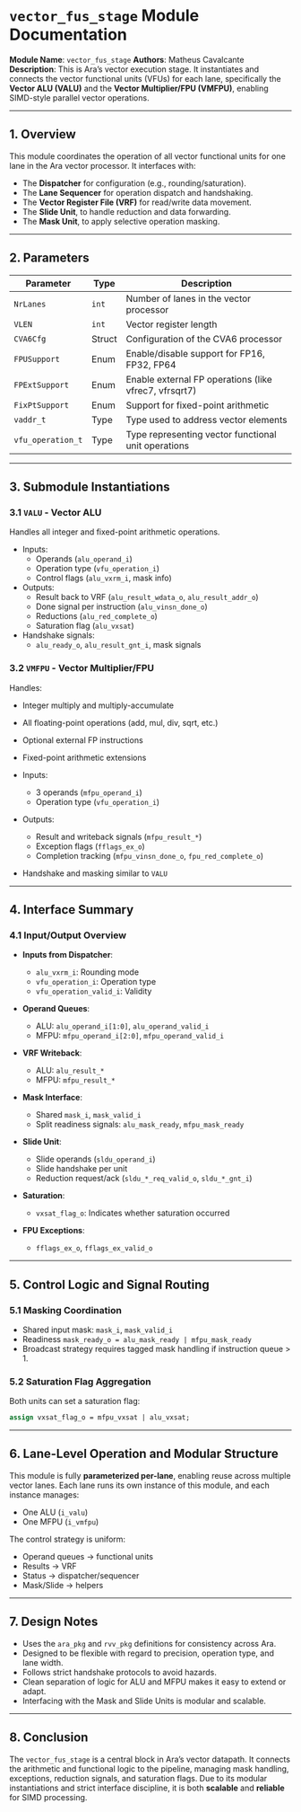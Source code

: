 # `vector_fus_stage` Module Documentation

**Module Name**: `vector_fus_stage`
**Authors**: Matheus Cavalcante
**Description**: This is Ara’s vector execution stage. It instantiates and connects the vector functional units (VFUs) for each lane, specifically the **Vector ALU (VALU)** and the **Vector Multiplier/FPU (VMFPU)**, enabling SIMD-style parallel vector operations.

---

## 1. Overview

This module coordinates the operation of all vector functional units for one lane in the Ara vector processor. It interfaces with:
- The **Dispatcher** for configuration (e.g., rounding/saturation).
- The **Lane Sequencer** for operation dispatch and handshaking.
- The **Vector Register File (VRF)** for read/write data movement.
- The **Slide Unit**, to handle reduction and data forwarding.
- The **Mask Unit**, to apply selective operation masking.

---

## 2. Parameters

| Parameter        | Type        | Description |
|------------------|-------------|-------------|
| `NrLanes`        | `int`       | Number of lanes in the vector processor |
| `VLEN`           | `int`       | Vector register length |
| `CVA6Cfg`        | Struct      | Configuration of the CVA6 processor |
| `FPUSupport`     | Enum        | Enable/disable support for FP16, FP32, FP64 |
| `FPExtSupport`   | Enum        | Enable external FP operations (like vfrec7, vfrsqrt7) |
| `FixPtSupport`   | Enum        | Support for fixed-point arithmetic |
| `vaddr_t`        | Type        | Type used to address vector elements |
| `vfu_operation_t`| Type        | Type representing vector functional unit operations |

---

## 3. Submodule Instantiations

### 3.1 `VALU` - Vector ALU

Handles all integer and fixed-point arithmetic operations.

- Inputs:
  - Operands (`alu_operand_i`)
  - Operation type (`vfu_operation_i`)
  - Control flags (`alu_vxrm_i`, mask info)
- Outputs:
  - Result back to VRF (`alu_result_wdata_o`, `alu_result_addr_o`)
  - Done signal per instruction (`alu_vinsn_done_o`)
  - Reductions (`alu_red_complete_o`)
  - Saturation flag (`alu_vxsat`)
- Handshake signals:
  - `alu_ready_o`, `alu_result_gnt_i`, mask signals

### 3.2 `VMFPU` - Vector Multiplier/FPU

Handles:
- Integer multiply and multiply-accumulate
- All floating-point operations (add, mul, div, sqrt, etc.)
- Optional external FP instructions
- Fixed-point arithmetic extensions

- Inputs:
  - 3 operands (`mfpu_operand_i`)
  - Operation type (`vfu_operation_i`)
- Outputs:
  - Result and writeback signals (`mfpu_result_*`)
  - Exception flags (`fflags_ex_o`)
  - Completion tracking (`mfpu_vinsn_done_o`, `fpu_red_complete_o`)
- Handshake and masking similar to `VALU`

---

## 4. Interface Summary

### 4.1 Input/Output Overview

- **Inputs from Dispatcher**:
  - `alu_vxrm_i`: Rounding mode
  - `vfu_operation_i`: Operation type
  - `vfu_operation_valid_i`: Validity

- **Operand Queues**:
  - ALU: `alu_operand_i[1:0]`, `alu_operand_valid_i`
  - MFPU: `mfpu_operand_i[2:0]`, `mfpu_operand_valid_i`

- **VRF Writeback**:
  - ALU: `alu_result_*`
  - MFPU: `mfpu_result_*`

- **Mask Interface**:
  - Shared `mask_i`, `mask_valid_i`
  - Split readiness signals: `alu_mask_ready`, `mfpu_mask_ready`

- **Slide Unit**:
  - Slide operands (`sldu_operand_i`)
  - Slide handshake per unit
  - Reduction request/ack (`sldu_*_req_valid_o`, `sldu_*_gnt_i`)

- **Saturation**:
  - `vxsat_flag_o`: Indicates whether saturation occurred

- **FPU Exceptions**:
  - `fflags_ex_o`, `fflags_ex_valid_o`

---

## 5. Control Logic and Signal Routing

### 5.1 Masking Coordination

- Shared input mask: `mask_i`, `mask_valid_i`
- Readiness `mask_ready_o = alu_mask_ready | mfpu_mask_ready`
- Broadcast strategy requires tagged mask handling if instruction queue > 1.

### 5.2 Saturation Flag Aggregation

Both units can set a saturation flag:
```systemverilog
assign vxsat_flag_o = mfpu_vxsat | alu_vxsat;
```

---

## 6. Lane-Level Operation and Modular Structure

This module is fully **parameterized per-lane**, enabling reuse across multiple vector lanes. Each lane runs its own instance of this module, and each instance manages:
- One ALU (`i_valu`)
- One MFPU (`i_vmfpu`)

The control strategy is uniform:
- Operand queues → functional units
- Results → VRF
- Status → dispatcher/sequencer
- Mask/Slide → helpers

---

## 7. Design Notes

- Uses the `ara_pkg` and `rvv_pkg` definitions for consistency across Ara.
- Designed to be flexible with regard to precision, operation type, and lane width.
- Follows strict handshake protocols to avoid hazards.
- Clean separation of logic for ALU and MFPU makes it easy to extend or adapt.
- Interfacing with the Mask and Slide Units is modular and scalable.

---

## 8. Conclusion

The `vector_fus_stage` is a central block in Ara’s vector datapath. It connects the arithmetic and functional logic to the pipeline, managing mask handling, exceptions, reduction signals, and saturation flags. Due to its modular instantiations and strict interface discipline, it is both **scalable** and **reliable** for SIMD processing.
